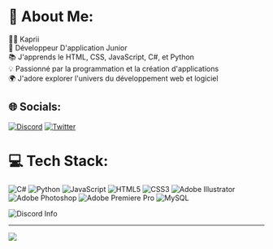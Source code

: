 # 💫 About Me:
👨‍💻 Kaprii<br>🚀 Développeur D'application Junior<br>📚 J'apprends le HTML, CSS, JavaScript, C#, et Python<br>💡 Passionné par la programmation et la création d'applications<br>🌍 J'adore explorer l'univers du développement web et logiciel<br>


## 🌐 Socials:
[![Discord](https://img.shields.io/badge/Discord-%237289DA.svg?logo=discord&logoColor=white)](https://discord.gg/kaprii.xyz) [![Twitter](https://img.shields.io/badge/Twitter-%231DA1F2.svg?logo=Twitter&logoColor=white)](https://twitter.com/https://twitter.com/KapriiReal) 

# 💻 Tech Stack:
![C#](https://img.shields.io/badge/c%23-%23239120.svg?style=for-the-badge&logo=c-sharp&logoColor=white) ![Python](https://img.shields.io/badge/python-3670A0?style=for-the-badge&logo=python&logoColor=ffdd54) ![JavaScript](https://img.shields.io/badge/javascript-%23323330.svg?style=for-the-badge&logo=javascript&logoColor=%23F7DF1E) ![HTML5](https://img.shields.io/badge/html5-%23E34F26.svg?style=for-the-badge&logo=html5&logoColor=white) ![CSS3](https://img.shields.io/badge/css3-%231572B6.svg?style=for-the-badge&logo=css3&logoColor=white) ![Adobe Illustrator](https://img.shields.io/badge/adobe%20illustrator-%23FF9A00.svg?style=for-the-badge&logo=adobe%20illustrator&logoColor=white) ![Adobe Photoshop](https://img.shields.io/badge/adobe%20photoshop-%2331A8FF.svg?style=for-the-badge&logo=adobe%20photoshop&logoColor=white) ![Adobe Premiere Pro](https://img.shields.io/badge/Adobe%20Premiere%20Pro-9999FF.svg?style=for-the-badge&logo=Adobe%20Premiere%20Pro&logoColor=white) ![MySQL](https://img.shields.io/badge/mysql-%2300000f.svg?style=for-the-badge&logo=mysql&logoColor=white)

![Discord Info](https://discord.c99.nl/widget/theme-1/261180396765577217.png) &nbsp;

---
[![](https://visitcount.itsvg.in/api?id=KapriiDev&icon=0&color=0)](https://visitcount.itsvg.in)

<!-- Proudly created with GPRM ( https://gprm.itsvg.in ) -->
